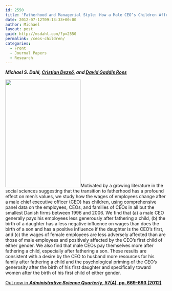 ```yaml
---
id: 2550
title: 'Fatherhood and Managerial Style: How a Male CEO’s Children Affect the Wages of His Employees'
date: 2012-07-12T09:13:33+00:00
author: Michael
layout: post
guid: http://msdahl.com/?p=2550
permalink: /ceos-children/
categories:
  - Front
  - Journal Papers
  - Research
---
```

_**Michael S. Dahl, <a title="Cristian Dezso" href="http://www.rhsmith.umd.edu/lbpp/faculty/dezso.aspx" target="_blank">Cristian Dezsö</a>, and <a title="David Gaddis Ross" href="http://www4.gsb.columbia.edu/cbs-directory/detail/6336025/David%20Ross" target="_blank">David Gaddis Ross</a>**_

<img class="alignright" title="Issue cover" src="http://asq.sagepub.com/content/vol57/issue4/home_cover.gif" alt="" width="235" height="336" />Motivated by a growing literature in the social sciences suggesting that the transition to fatherhood has a profound effect on men’s values, we study how the wages of employees change after a male chief executive officer (CEO) has children, using comprehensive panel data on the employees, CEOs, and families of CEOs in all but the smallest Danish firms between 1996 and 2006. We find that (a) a male CEO generally pays his employees less generously after fathering a child, (b) the birth of a daughter has a less negative influence on wages than does the birth of a son and has a positive influence if the daughter is the CEO’s first, and (c) the wages of female employees are less adversely affected than are those of male employees and positively affected by the CEO’s first child of either gender. We also find that male CEOs pay themselves more after fathering a child, especially after fathering a son. These results are consistent with a desire by the CEO to husband more resources for his family after fathering a child and the psychological priming of the CEO’s generosity after the birth of his first daughter and specifically toward women after the birth of his first child of either gender.

<a href="http://dx.doi.org/10.1177/0001839212466521" target="_blank">Out now in <strong><em>Administrative Science Quarterly</em>, 57(4), pp. 669-693 (2012)</strong></a>